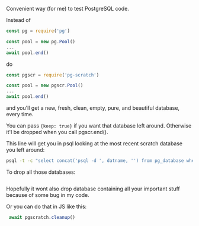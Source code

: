 Convenient way (for me) to test PostgreSQL code.

Instead of

```js
const pg = require('pg')

const pool = new pg.Pool()
...
await pool.end()
```

do
```js
const pgscr = require('pg-scratch')

const pool = new pgscr.Pool()
...
await pool.end()
```

and you'll get a new, fresh, clean, empty, pure, and beautiful database, every time.

You can pass `{keep: true}` if you want that database left around.  Otherwise it'l be dropped when you call pgscr.end().

This line will get you in psql looking at the most recent scratch database you left around:

```sh
psql -t -c "select concat('psql -d ', datname, '') from pg_database where datname ~ 'scratch_db_.*' order by datname desc limit 1;"
```

To drop all those databases:

```psql -t -c "select concat('drop database ', datname, ';') from pg_database where datname ~ 'scratch_db_\d+_\d+';" | psql
```

Hopefully it wont also drop database containing all your important stuff because of some bug in my code.

Or you can do that in JS like this:

```js
 await pgscratch.cleanup()
```